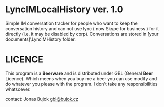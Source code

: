 LyncIMLocalHistory ver. 1.0
===========================
Simple IM conversation tracker for people who want to keep the conversation 
history and can not use lync ( now Skype for business ) for it directly (i.e. it may be disabled by corp).
Conversations are stored in [your documents]\LyncIMHistory folder.

LICENCE
=======
This program is a <B>Beerware</B> and is distributed under GBL (General <B>Beer</B> Licence).
Which meens when you buy me a beer you can use modify and do whatever you 
please with the program. I don't take any responsibilities whatsoever. 

contact:
Jonas Bujok
gbl@bujok.cz

